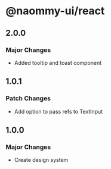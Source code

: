# @naommy-ui/react

## 2.0.0

### Major Changes

- Added tooltip and toast component

## 1.0.1

### Patch Changes

- Add option to pass refs to TextInput

## 1.0.0

### Major Changes

- Create design system
